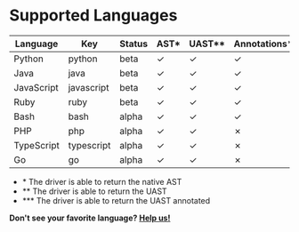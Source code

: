 
# Supported Languages

| Language   | Key        | Status  | AST\* | UAST\*\* | Annotations\*\*\* | GitHub                                     | Container                                              |
| ---------- | ---------- | ------- | ---- | ------ | -------------- | ------------------------------------------------ | ------------------------------------------------------ |
| Python     | python     | beta    | ✓   | ✓      | ✓             | [✓](https://github.com/bblfsh/python-driver)      | [✓](https://hub.docker.com/r/bblfsh/python-driver/)     |
| Java       | java       | beta    | ✓   | ✓      | ✓             | [✓](https://github.com/bblfsh/java-driver)        | [✓](https://hub.docker.com/r/bblfsh/java-driver/)       |
| JavaScript | javascript | beta    | ✓   | ✓      | ✓             | [✓](https://github.com/bblfsh/javascript-driver)  | [✓](https://hub.docker.com/r/bblfsh/javascript-driver/) |
| Ruby       | ruby       | beta    | ✓   | ✓      | ✓             | [✓](https://github.com/bblfsh/ruby-driver)        | [✓](https://hub.docker.com/r/bblfsh/ruby-driver/)       |
| Bash       | bash       | alpha   | ✓   | ✓      | ✓             | [✓](https://github.com/bblfsh/bash-driver)        | [✓](https://hub.docker.com/r/bblfsh/bash-driver/)       |
| PHP        | php        | alpha   | ✓   | ✓      | ✗             | [✓](https://github.com/bblfsh/php-driver)         | [✓](https://hub.docker.com/r/bblfsh/php-driver/)        |
| TypeScript | typescript | alpha   | ✓   | ✓      | ✗             | [✓](https://github.com/bblfsh/typescript-driver)  | [✓](https://hub.docker.com/r/bblfsh/typescript-driver/) |
| Go | go | alpha   | ✓   | ✓      | ✗             | [✓](https://github.com/bblfsh/go-driver)  | [✓](https://hub.docker.com/r/bblfsh/go-driver/) |

- \* The driver is able to return the native AST
- \*\* The driver is able to return the UAST
- \*\*\* The driver is able to return the UAST annotated


**Don't see your favorite language? [Help us!](community.md)**
